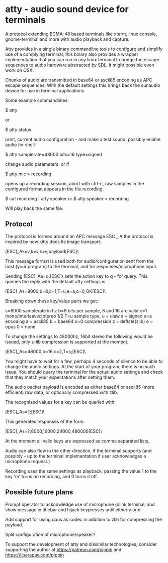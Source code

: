 atty - audio sound device for terminals
=======================================

A protocol extending ECMA-48 based terminals like xterm, linux console,
gnome-terminal and more with audio playback and capture.

Atty provides in a single binary commandline tools to configure and simplify
use of a complying terminal; this binary also provides a wrapper implementation
that you can run in any linux terminal to bridge the escape sequences to
audio hardware abstracted by SDL, it might possible even work on OSX.

Chunks of audio are transmitted in base64 or ascii85 encoding as APC escape
sequences. With the default settings this brings back the sunaudio device for
use in terminal applications

Some example commandlines:

$ atty

or

$ atty status

print, current audio configuration - and make a test sound,
possibly enable audio for shell

$ atty samplerate=48000 bits=16 type=signed

change audio parameters. or if 

$ atty mic > recording

opens up a recording session, abort with ctrl-c, raw samples in the
configured format appears in the file recording.

$ cat recording | atty speaker
or 
$ atty speaker < recording

Will play back the same file.


Protocol
--------

The protocol is formed around an APC message ESC _ A the protocol is
inspired by how kitty does its image transport:

[ESC]_Ak=v,k=v,k=v;payload[ESC]\

This message format is used both for audio/configuration sent from the host
(your program) to the terminal, and for responses/microphone input.

Sending [ESC]_Aa=q;[ESC]\ sets the action key to q - for query. This queries
the reply with the default atty settings is:

[ESC]_As=8000,b=8,c=1,T=u,e=a,o=0;OK[ESC]\

Breaking down these key/value pairs we get:

s=8000   samplerate in hz
b=8      bits per sample, 8 and 16 are valid
c=1      mono/interleaved stereo 1/2
T=u      sample type, u = ulaw    s = signed
e=a      encoding     a = ascii85 b = base64
o=0      compression  z = deflate(zlib) o = opus  0 = none

To change the settings to 48000hz, 16bit stereo the following would be issued,
only z-lib compression is supported at the moment.

[ESC]_As=48000,b=16,c=2,T=s;[ESC]\

You might have to wait for a few, perhaps 4 seconds of silence to be able to
change the audio settings. At the start of your program, there is no such
issue. You should query the terminal for the actual audio settings and check
that they match your expectations after setting them.

The audio packet payload is encoded as either base64 or ascii85 (more
efficient) raw data, or optionally compressed with zlib.

The recognized values for a key can be queried with:

[ESC]_As=?;[ESC]\

This generates responses of the form:

[ESC]_As=?;8000,16000,24000,480000[ESC]\

At the moment all valid keys are expressed as comma separated lists,

Audio can also flow in the other direction, if the terminal supports (and
possibly - up to the terminal implementation if user acknowledges a microphone
request.)

Recording uses the same settings as playback, passing the value 1 to
the key 'm' turns on recording, and 0 turns it off.

Possible future plans
---------------------

Prompt operator to acknowledge use of microphone (blink terminal, and show message in titlebar and hijack keypresses until either y or n.

Add support for using opus as codec in addition to zlib for compressing the payload.

Split configuration of microphone/speaker?

To support the development of atty and dissimilar technologies; consider
supporting the author at https://patreon.com/pippin and
https://liberapay.com/pippin

